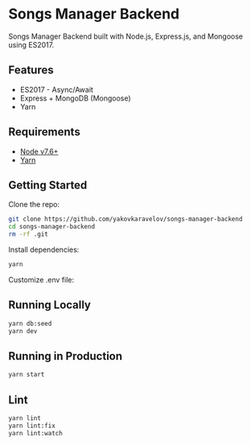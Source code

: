 # Songs Manager Backend

Songs Manager Backend built with Node.js, Express.js, and Mongoose using ES2017.

## Features

- ES2017 - Async/Await
- Express + MongoDB (Mongoose)
- Yarn

## Requirements

 - [Node v7.6+](https://nodejs.org/en/download/current/)
 - [Yarn](https://yarnpkg.com/en/docs/install)

## Getting Started

Clone the repo:

```bash
git clone https://github.com/yakovkaravelov/songs-manager-backend
cd songs-manager-backend
rm -rf .git
```

Install dependencies:

```bash
yarn
```

Customize .env file:

## Running Locally

```bash
yarn db:seed
yarn dev
```

## Running in Production

```bash
yarn start
```

## Lint

```bash
yarn lint
yarn lint:fix
yarn lint:watch
```
